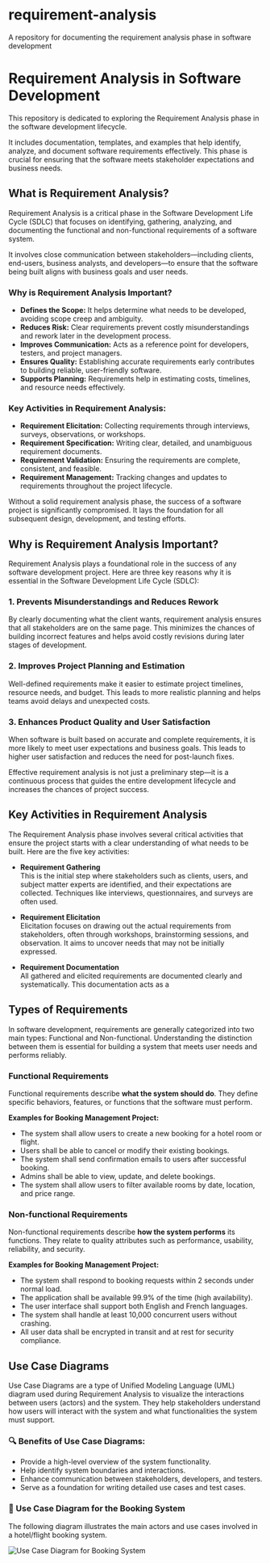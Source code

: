 # requirement-analysis
A repository for documenting the requirement analysis phase in software development
# Requirement Analysis in Software Development

This repository is dedicated to exploring the Requirement Analysis phase in the software development lifecycle.

It includes documentation, templates, and examples that help identify, analyze, and document software requirements effectively. This phase is crucial for ensuring that the software meets stakeholder expectations and business needs.
## What is Requirement Analysis?

Requirement Analysis is a critical phase in the Software Development Life Cycle (SDLC) that focuses on identifying, gathering, analyzing, and documenting the functional and non-functional requirements of a software system.

It involves close communication between stakeholders—including clients, end-users, business analysts, and developers—to ensure that the software being built aligns with business goals and user needs.

### Why is Requirement Analysis Important?

- **Defines the Scope:** It helps determine what needs to be developed, avoiding scope creep and ambiguity.
- **Reduces Risk:** Clear requirements prevent costly misunderstandings and rework later in the development process.
- **Improves Communication:** Acts as a reference point for developers, testers, and project managers.
- **Ensures Quality:** Establishing accurate requirements early contributes to building reliable, user-friendly software.
- **Supports Planning:** Requirements help in estimating costs, timelines, and resource needs effectively.

### Key Activities in Requirement Analysis:

- **Requirement Elicitation:** Collecting requirements through interviews, surveys, observations, or workshops.
- **Requirement Specification:** Writing clear, detailed, and unambiguous requirement documents.
- **Requirement Validation:** Ensuring the requirements are complete, consistent, and feasible.
- **Requirement Management:** Tracking changes and updates to requirements throughout the project lifecycle.

Without a solid requirement analysis phase, the success of a software project is significantly compromised. It lays the foundation for all subsequent design, development, and testing efforts.

## Why is Requirement Analysis Important?

Requirement Analysis plays a foundational role in the success of any software development project. Here are three key reasons why it is essential in the Software Development Life Cycle (SDLC):

### 1. Prevents Misunderstandings and Reduces Rework
By clearly documenting what the client wants, requirement analysis ensures that all stakeholders are on the same page. This minimizes the chances of building incorrect features and helps avoid costly revisions during later stages of development.

### 2. Improves Project Planning and Estimation
Well-defined requirements make it easier to estimate project timelines, resource needs, and budget. This leads to more realistic planning and helps teams avoid delays and unexpected costs.

### 3. Enhances Product Quality and User Satisfaction
When software is built based on accurate and complete requirements, it is more likely to meet user expectations and business goals. This leads to higher user satisfaction and reduces the need for post-launch fixes.

Effective requirement analysis is not just a preliminary step—it is a continuous process that guides the entire development lifecycle and increases the chances of project success.
## Key Activities in Requirement Analysis

The Requirement Analysis phase involves several critical activities that ensure the project starts with a clear understanding of what needs to be built. Here are the five key activities:

- **Requirement Gathering**  
  This is the initial step where stakeholders such as clients, users, and subject matter experts are identified, and their expectations are collected. Techniques like interviews, questionnaires, and surveys are often used.

- **Requirement Elicitation**  
  Elicitation focuses on drawing out the actual requirements from stakeholders, often through workshops, brainstorming sessions, and observation. It aims to uncover needs that may not be initially expressed.

- **Requirement Documentation**  
  All gathered and elicited requirements are documented clearly and systematically. This documentation acts as a
## Types of Requirements

In software development, requirements are generally categorized into two main types: Functional and Non-functional. Understanding the distinction between them is essential for building a system that meets user needs and performs reliably.

### Functional Requirements

Functional requirements describe **what the system should do**. They define specific behaviors, features, or functions that the software must perform.

**Examples for Booking Management Project:**
- The system shall allow users to create a new booking for a hotel room or flight.
- Users shall be able to cancel or modify their existing bookings.
- The system shall send confirmation emails to users after successful booking.
- Admins shall be able to view, update, and delete bookings.
- The system shall allow users to filter available rooms by date, location, and price range.

### Non-functional Requirements

Non-functional requirements describe **how the system performs** its functions. They relate to quality attributes such as performance, usability, reliability, and security.

**Examples for Booking Management Project:**
- The system shall respond to booking requests within 2 seconds under normal load.
- The application shall be available 99.9% of the time (high availability).
- The user interface shall support both English and French languages.
- The system shall handle at least 10,000 concurrent users without crashing.
- All user data shall be encrypted in transit and at rest for security compliance.

## Use Case Diagrams

Use Case Diagrams are a type of Unified Modeling Language (UML) diagram used during Requirement Analysis to visualize the interactions between users (actors) and the system. They help stakeholders understand how users will interact with the system and what functionalities the system must support.

### 🔍 Benefits of Use Case Diagrams:
- Provide a high-level overview of the system functionality.
- Help identify system boundaries and interactions.
- Enhance communication between stakeholders, developers, and testers.
- Serve as a foundation for writing detailed use cases and test cases.

### 🧩 Use Case Diagram for the Booking System

The following diagram illustrates the main actors and use cases involved in a hotel/flight booking system.

![Use Case Diagram for Booking System](alx-booking-uc.png)
